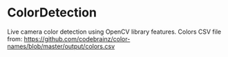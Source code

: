 # ColorDetection

Live camera color detection using OpenCV library features. 
Colors CSV file from: https://github.com/codebrainz/color-names/blob/master/output/colors.csv
